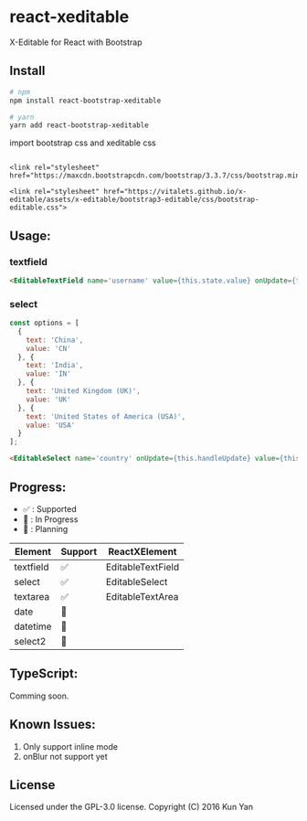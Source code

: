 # react-xeditable

X-Editable for React with Bootstrap

## Install

```bash
# npm
npm install react-bootstrap-xeditable

# yarn
yarn add react-bootstrap-xeditable
```

import bootstrap css and xeditable css
```

<link rel="stylesheet" href="https://maxcdn.bootstrapcdn.com/bootstrap/3.3.7/css/bootstrap.min.css">

<link rel="stylesheet" href="https://vitalets.github.io/x-editable/assets/x-editable/bootstrap3-editable/css/bootstrap-editable.css">
```

## Usage:

### textfield
```html
<EditableTextField name='username' value={this.state.value} onUpdate={this.handleUpdate} placeholder='Please input your username'/>
```

### select
```javascript
const options = [
  {
    text: 'China',
    value: 'CN'
  }, {
    text: 'India',
    value: 'IN'
  }, {
    text: 'United Kingdom (UK)',
    value: 'UK'
  }, {
    text: 'United States of America (USA)',
    value: 'USA'
  }
];
```
```html
<EditableSelect name='country' onUpdate={this.handleUpdate} value={this.state.value} options={options}/>
```

## Progress:
* :white_check_mark: : Supported
* :runner: : In Progress
* :thought_balloon: : Planning

| Element | Support | ReactXElement |
| ------| ------ | ------ |
| textfield| :white_check_mark: | EditableTextField |
| select| :white_check_mark: | EditableSelect |
| textarea| :white_check_mark: | EditableTextArea |
| date| :thought_balloon: |  &nbsp; |
| datetime| :thought_balloon: | &nbsp; |
| select2| :thought_balloon: | &nbsp; |

## TypeScript:
Comming soon.

## Known Issues:

1. Only support inline mode
2. onBlur not support yet


## License
Licensed under the GPL-3.0 license.
Copyright (C) 2016 Kun Yan
